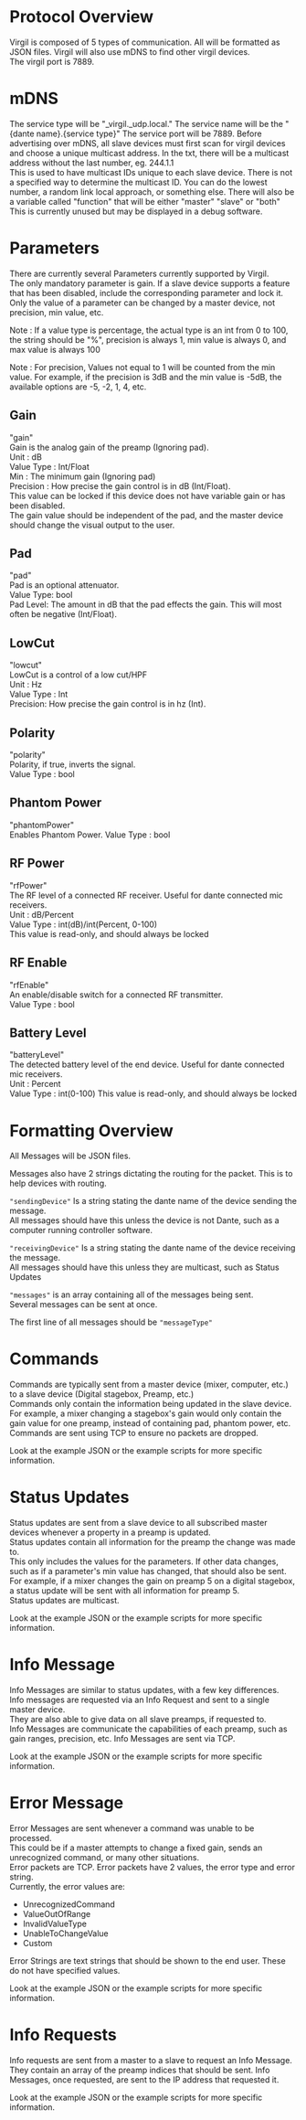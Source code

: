 # Protocol Overview
Virgil is composed of 5 types of communication. All will be formatted as JSON files.
Virgil will also use mDNS to find other virgil devices.  
The virgil port is 7889.

# mDNS
The service type will be "_virgil._udp.local."
The service name will be the "{dante name}.{service type}"
The service port will be 7889.
Before advertising over mDNS, all slave devices must first scan for virgil devices and choose a unique multicast address.
In the txt, there will be a multicast address without the last number, eg. 244.1.1  
This is used to have multicast IDs unique to each slave device. There is not a specified way to determine the multicast ID. You can do the lowest number, a random link local approach, or something else. 
There will also be a variable called "function" that will be either "master" "slave" or "both"  
This is currently unused but may be displayed in a debug software.

# Parameters
There are currently several Parameters currently supported by Virgil.  
The only mandatory parameter is gain. If a slave device supports a feature that has been disabled, include the corresponding parameter and lock it.  
Only the value of a parameter can be changed by a master device, not precision, min value, etc.  

Note : If a value type is percentage, the actual type is an int from 0 to 100, the string should be "%", precision is always 1, min value is always 0, and max value is always 100

Note : For precision, Values not equal to 1 will be counted from the min value. 
For example, if the precision is 3dB and the min value is -5dB, the available options are -5, -2, 1, 4, etc.

## Gain
"gain"  
Gain is the analog gain of the preamp (Ignoring pad).  
Unit : dB  
Value Type : Int/Float  
Min : The minimum gain (Ignoring pad)  
Precision : How precise the gain control is in dB (Int/Float).  
This value can be locked if this device does not have variable gain or has been disabled.  
The gain value should be independent of the pad, and the master device should change the visual output to the user.

## Pad
"pad"  
Pad is an optional attenuator.  
Value Type: bool  
Pad Level: The amount in dB that the pad effects the gain. This will most often be negative (Int/Float).

## LowCut
"lowcut"  
LowCut is a control of a low cut/HPF  
Unit : Hz  
Value Type : Int  
Precision: How precise the gain control is in hz (Int).  

## Polarity
"polarity"  
Polarity, if true, inverts the signal.  
Value Type : bool

## Phantom Power
"phantomPower"  
Enables Phantom Power.
Value Type : bool

## RF Power
"rfPower"  
The RF level of a connected RF receiver. Useful for dante connected mic receivers.  
Unit : dB/Percent  
Value Type : int(dB)/int(Percent, 0-100)  
This value is read-only, and should always be locked

## RF Enable
"rfEnable"  
An enable/disable switch for a connected RF transmitter.  
Value Type : bool

## Battery Level
"batteryLevel"  
The detected battery level of the end device. Useful for dante connected mic receivers.  
Unit : Percent  
Value Type : int(0-100)
This value is read-only, and should always be locked


# Formatting Overview
All Messages will be JSON files.  

Messages also have 2 strings dictating the routing for the packet. This is to help devices with routing.  

` "sendingDevice" ` Is a string stating the dante name of the device sending the message.  
All messages should have this unless the device is not Dante, such as a  computer running controller software.  

` "receivingDevice" ` Is a string stating the dante name of the device receiving the message.  
All messages should have this unless they are multicast, such as Status Updates  

` "messages" ` is an array containing all of the messages being sent.  
Several messages can be sent at once.  

The first line of all messages should be  ` "messageType" `

# Commands
Commands are typically sent from a master device (mixer, computer, etc.) to a slave device (Digital stagebox, Preamp, etc.)  
Commands only contain the information being updated in the slave device.  
For example, a mixer changing a stagebox's gain would only contain the gain value for one preamp, instead of containing pad, phantom power, etc.  
Commands are sent using TCP to ensure no packets are dropped.  

Look at the example JSON or the example scripts for more specific information.

# Status Updates
Status updates are sent from a slave device to all subscribed master devices whenever a property in a preamp is updated.  
Status updates contain all information for the preamp the change was made to.  
This only includes the values for the parameters. If other data changes, such as if a parameter's min value has changed, that should also be sent.
For example, if a mixer changes the gain on preamp 5 on a digital stagebox, a status update will be sent with all information for preamp 5.  
Status updates are multicast.

Look at the example JSON or the example scripts for more specific information.

# Info Message
Info Messages are similar to status updates, with a few key differences.  
Info messages are requested via an Info Request and sent to a single master device.  
They are also able to give data on all slave preamps, if requested to.  
Info Messages are communicate the capabilities of each preamp, such as gain ranges, precision, etc. 
Info Messages are sent via TCP.

Look at the example JSON or the example scripts for more specific information.

# Error Message
Error Messages are sent whenever a command was unable to be processed.  
This could be if a master attempts to change a fixed gain, sends an unrecognized command, or many other situations.  
Error packets are TCP.
Error packets have 2 values, the error type and error string.  
Currently, the error values are:
- UnrecognizedCommand
- ValueOutOfRange
- InvalidValueType
- UnableToChangeValue
- Custom

Error Strings are text strings that should be shown to the end user. These do not have specified values.

Look at the example JSON or the example scripts for more specific information.

# Info Requests
Info requests are sent from a master to a slave to request an Info Message.  
They contain an array of the preamp indices that should be sent.
Info Messages, once requested, are sent to the IP address that requested it.

Look at the example JSON or the example scripts for more specific information.